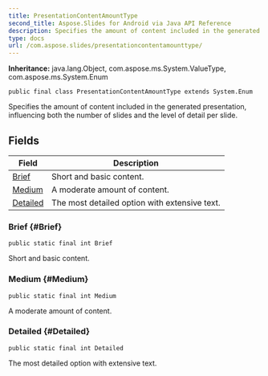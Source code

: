 ```yaml
---
title: PresentationContentAmountType
second_title: Aspose.Slides for Android via Java API Reference
description: Specifies the amount of content included in the generated presentation influencing both the number of slides and the level of detail per slide.
type: docs
url: /com.aspose.slides/presentationcontentamounttype/
---
```

**Inheritance:**
java.lang.Object, com.aspose.ms.System.ValueType, com.aspose.ms.System.Enum
```
public final class PresentationContentAmountType extends System.Enum
```

Specifies the amount of content included in the generated presentation, influencing both the number of slides and the level of detail per slide.
## Fields

| Field | Description |
| --- | --- |
| [Brief](#Brief) | Short and basic content. |
| [Medium](#Medium) | A moderate amount of content. |
| [Detailed](#Detailed) | The most detailed option with extensive text. |
### Brief {#Brief}
```
public static final int Brief
```


Short and basic content.

### Medium {#Medium}
```
public static final int Medium
```


A moderate amount of content.

### Detailed {#Detailed}
```
public static final int Detailed
```


The most detailed option with extensive text.

